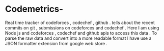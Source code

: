 # Codemetrics-
Real time tracker of codeforces , codechef , github . tells about the recent commits on git , submissions on codeforces and codechef . 
Here I am using Node js and codeforces , codechef and github apis to access this data . 
To parse the raw data and convert into a more readable format I have use a JSON formatter extension from google web store . 
